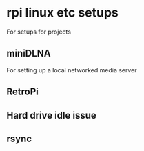 # rpi linux etc setups
For setups for projects


## miniDLNA
For setting up a local networked media server

## RetroPi

## Hard drive idle issue

## rsync
